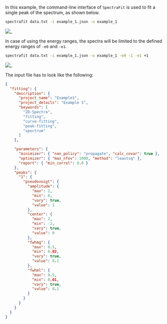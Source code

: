 In this example, the command-line interface of `SpectraFit` is used to fit a
single peak of the spectrum, as shown below.

```bash
spectrafit data.txt -i example_1.json -o example_1
```

![_](images/Figure_1.png)

In case of using the energy ranges, the spectra will be limited to the defined
energy ranges of `-e0` and `-e1`.

```bash
spectrafit data.txt -i example_1.json -o example_1 -e0 -1 -e1 +1
```

![_](images/Figure_2.png)

The input file has to look like the following:

```json
{
  "fitting": {
    "description": {
      "project_name": "Example1",
      "project_details": "Example 1",
      "keywords": [
        "2D-Spectra",
        "fitting",
        "curve-fitting",
        "peak-fitting",
        "spectrum"
      ]
    },

    "parameters": {
      "minimizer": { "nan_policy": "propagate", "calc_covar": true },
      "optimizer": { "max_nfev": 1000, "method": "leastsq" },
      "report": { "min_correl": 0.0 }
    },
    "peaks": {
      "1": {
        "pseudovoigt": {
          "amplitude": {
            "max": 2,
            "min": 0,
            "vary": true,
            "value": 1
          },
          "center": {
            "max": 2,
            "min": -2,
            "vary": true,
            "value": 0
          },
          "fwhmg": {
            "max": 0.5,
            "min": 0.02,
            "vary": true,
            "value": 0.1
          },
          "fwhml": {
            "max": 0.5,
            "min": 0.01,
            "vary": true,
            "value": 0.1
          }
        }
      }
    }
  }
}
```

